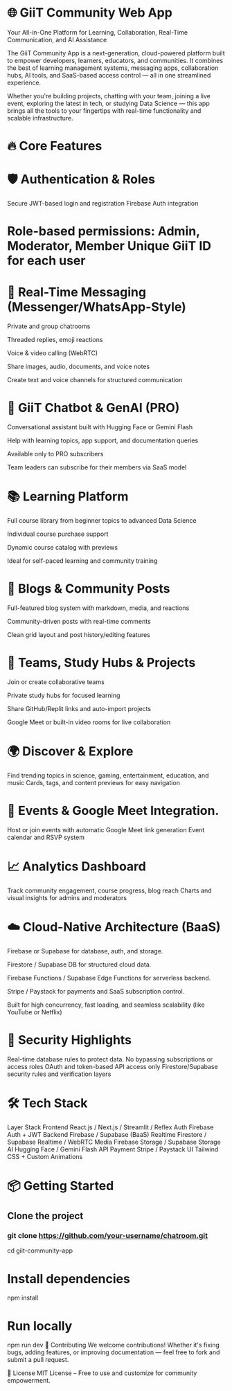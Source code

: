 # 🌐 GiiT Community Web App
Your All-in-One Platform for Learning, Collaboration, Real-Time Communication, and AI Assistance

The GiiT Community App is a next-generation, cloud-powered platform built to empower developers, learners, educators, and communities. It combines the best of learning management systems, messaging apps, collaboration hubs, AI tools, and SaaS-based access control — all in one streamlined experience.

Whether you're building projects, chatting with your team, joining a live event, exploring the latest in tech, or studying Data Science — this app brings all the tools to your fingertips with real-time functionality and scalable infrastructure.

# 🔥 Core Features
# 🛡️ Authentication & Roles
Secure JWT-based login and registration 
Firebase Auth integration

# Role-based permissions: Admin, Moderator, Member Unique GiiT ID for each user

# 💬 Real-Time Messaging (Messenger/WhatsApp-Style)
Private and group chatrooms

Threaded replies, emoji reactions

Voice & video calling (WebRTC)

Share images, audio, documents, and voice notes

Create text and voice channels for structured communication

# 🧠 GiiT Chatbot & GenAI (PRO)
Conversational assistant built with Hugging Face or Gemini Flash

Help with learning topics, app support, and documentation queries

Available only to PRO subscribers

Team leaders can subscribe for their members via SaaS model

# 📚 Learning Platform
Full course library from beginner topics to advanced Data Science

Individual course purchase support

Dynamic course catalog with previews

Ideal for self-paced learning and community training

# 📖 Blogs & Community Posts
Full-featured blog system with markdown, media, and reactions

Community-driven posts with real-time comments

Clean grid layout and post history/editing features

# 👥 Teams, Study Hubs & Projects
Join or create collaborative teams

Private study hubs for focused learning

Share GitHub/Replit links and auto-import projects

Google Meet or built-in video rooms for live collaboration

# 🌍 Discover & Explore
Find trending topics in science, gaming, entertainment, education, and music
Cards, tags, and content previews for easy navigation

# 📆 Events & Google Meet Integration.
Host or join events with automatic Google Meet link generation
Event calendar and RSVP system

# 📈 Analytics Dashboard
Track community engagement, course progress, blog reach
Charts and visual insights for admins and moderators

# ☁️ Cloud-Native Architecture (BaaS)
Firebase or Supabase for database, auth, and storage.

Firestore / Supabase DB for structured cloud data.

Firebase Functions / Supabase Edge Functions for serverless backend.

Stripe / Paystack for payments and SaaS subscription control.

Built for high concurrency, fast loading, and seamless scalability (like YouTube or Netflix)

# 🔐 Security Highlights
Real-time database rules to protect data.
No bypassing subscriptions or access roles
OAuth and token-based API access only
Firestore/Supabase security rules and verification layers

# 🛠️ Tech Stack
Layer	Stack
Frontend	React.js / Next.js / Streamlit / Reflex
Auth	Firebase Auth + JWT
Backend	Firebase / Supabase (BaaS)
Realtime	Firestore / Supabase Realtime / WebRTC
Media	Firebase Storage / Supabase Storage
AI	Hugging Face / Gemini Flash API
Payment	Stripe / Paystack
UI	Tailwind CSS + Custom Animations

# 📦 Getting Started
## Clone the project
### git clone https://github.com/your-username/chatroom.git
cd giit-community-app

# Install dependencies
npm install

# Run locally
npm run dev
🤝 Contributing
We welcome contributions! Whether it's fixing bugs, adding features, or improving documentation — feel free to fork and submit a pull request.

📃 License
MIT License – Free to use and customize for community empowerment.

